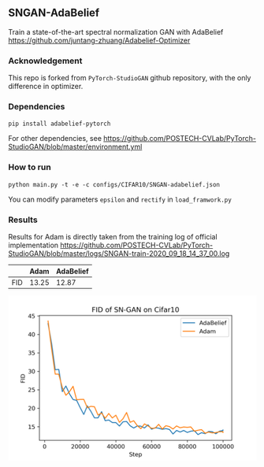 ## SNGAN-AdaBelief
Train a state-of-the-art spectral normalization GAN with AdaBelief https://github.com/juntang-zhuang/Adabelief-Optimizer

### Acknowledgement
This repo is forked from ```PyTorch-StudioGAN``` github repository, with the only difference in optimizer.

### Dependencies
```
pip install adabelief-pytorch
```
For other dependencies, see https://github.com/POSTECH-CVLab/PyTorch-StudioGAN/blob/master/environment.yml

### How to run
```
python main.py -t -e -c configs/CIFAR10/SNGAN-adabelief.json
```
You can modify parameters ```epsilon``` and ```rectify``` in ```load_framwork.py```

### Results
Results for Adam is directly taken from the training log of official implementation https://github.com/POSTECH-CVLab/PyTorch-StudioGAN/blob/master/logs/SNGAN-train-2020_09_18_14_37_00.log

|     | Adam  | AdaBelief |
|:---:|-------|-----------|
| FID | 13.25 | 12.87     |

![](logs/fid.png)

